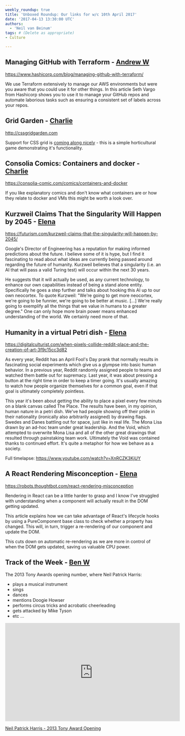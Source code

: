 ```yaml
---
weekly_roundup: true
title: 'Unboxed Roundup: Our links for w/c 10th April 2017'
date: '2017-04-13 13:30:00 UTC'
authors:
  - 'Neil van Beinum'
tags: # (Delete as appropriate)
- Culture

---
```

## Managing GitHub with Terraform - [Andrew W](/people#andrew-white)

https://www.hashicorp.com/blog/managing-github-with-terraform/

We use Terraform extensively to manage our AWS environments but were you aware
that you could use it for other things. In this article Seth Vargo from Hashicorp
shows you to use it to manage your GitHub repos and automate laborious tasks such
as ensuring a consistent set of labels across your repos.

## Grid Garden - [Charlie](/people#charlie-egan)

http://cssgridgarden.com

Support for CSS grid is [coming along nicely](http://caniuse.com/#feat=css-grid) - this is a simple horticultural game demonstrating it's functionality.

## Consolia Comics: Containers and docker - [Charlie](/people#charlie-egan)

https://consolia-comic.com/comics/containers-and-docker

If you like explanatory comics and don't know what containers are or how they relate to docker and VMs this might be worth a look over.

## Kurzweil Claims That the Singularity Will Happen by 2045 - [Elena](/people#elena-tanasoiu)

https://futurism.com/kurzweil-claims-that-the-singularity-will-happen-by-2045/

Google's Director of Engineering has a reputation for making informed predictions about the future. I believe some of it is hype, but I find it fascinating to read about what ideas are currently being passed around regarding the future of humanity. Kurzweil believes that a singularity (i.e. an AI that will pass a valid Turing test) will occur within the next 30 years.

He suggests that it will actually be used, as any current technology, to enhance our own capabilities instead of being a stand alone entity. Specifically he goes a step further and talks about hooking this AI up to our own neocortex. To quote Kurzweil: "We're going to get more neocortex, we're going to be funnier, we're going to be better at music. [...] We're really going to exemplify all the things that we value in humans to a greater degree." One can only hope more brain power means enhanced understanding of the world. We certainly need more of that.

## Humanity in a virtual Petri dish - [Elena](/people#elena-tanasoiu)

https://digitalculturist.com/when-pixels-collide-reddit-place-and-the-creation-of-art-3f9c15cc3d82

As every year, Reddit has an April Fool's Day prank that normally results in fascinating social experiments which give us a glympse into basic human behavior. In a previous year, Reddit randomly assigned people to teams and watched them battle out for supremacy. Last year, it was about pressing a button at the right time in order to keep a timer going. It's usually amazing to watch how people organize themselves for a common goal, even if that goal is ultimately completely pointless.

This year it's been about getting the ability to place a pixel every few minuts on a blank canvas called The Place. The results have been, in my opinion, human nature in a petri dish. We've had people showing off their pride in their nationality (ironically also arbitrarily assigned) by drawing flags. Swedes and Danes battling out for space, just like in real life. The Mona Lisa drawn by an ad-hoc team under great leadership. And the Void, which attempted to overwrite Mona Lisa and all of the other great drawings that resulted through painstaking team work. Ultimately the Void was contained thanks to continued effort. It's quite a metaphor for how we behave as a society.

Full timelapse: https://www.youtube.com/watch?v=XnRCZK3KjUY

## A React Rendering Misconception - [Elena](/people#elena-tanasoiu)

https://robots.thoughtbot.com/react-rendering-misconception

Rendering in React can be a little harder to grasp and I know I've struggled with understanding when a component will actually result in the DOM getting updated.

This article explains how we can take advantage of React's lifecycle hooks by using a PureComponent base class to check whether a property has changed. This will, in turn, trigger a re-rendering of our component and update the DOM.

This cuts down on automatic re-rendering as we are more in control of when the DOM gets updated, saving us valuable CPU power.

## Track of the Week - [Ben W](/people#ben-wong)

The 2013 Tony Awards opening number, where Neil Patrick Harris:

 - plays a musical instrument
 - sings
 - dances
 - mentions Doogie Howser
 - performs circus tricks and acrobatic cheerleading
 - gets attacked by Mike Tyson
 - etc ...

<iframe width="560" height="315" src="https://www.youtube.com/embed/apbnAHshuIM" frameborder="0" allowfullscreen></iframe>

[Neil Patrick Harris - 2013 Tony Award Opening](https://www.youtube.com/watch?v=apbnAHshuIM)

